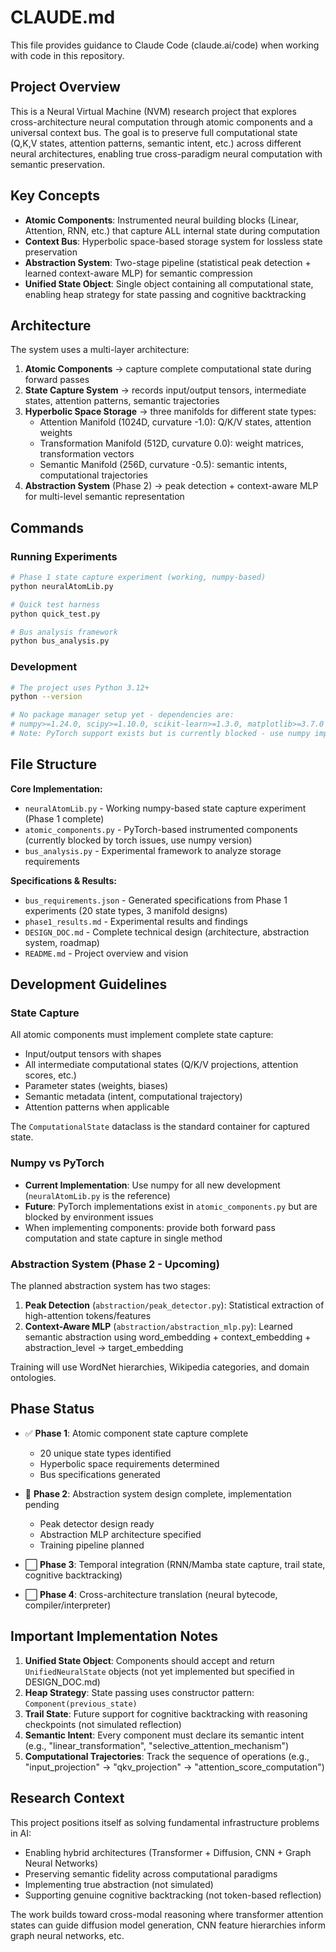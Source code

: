 # CLAUDE.md

This file provides guidance to Claude Code (claude.ai/code) when working with code in this repository.

## Project Overview

This is a Neural Virtual Machine (NVM) research project that explores cross-architecture neural computation through atomic components and a universal context bus. The goal is to preserve full computational state (Q,K,V states, attention patterns, semantic intent, etc.) across different neural architectures, enabling true cross-paradigm neural computation with semantic preservation.

## Key Concepts

- **Atomic Components**: Instrumented neural building blocks (Linear, Attention, RNN, etc.) that capture ALL internal state during computation
- **Context Bus**: Hyperbolic space-based storage system for lossless state preservation
- **Abstraction System**: Two-stage pipeline (statistical peak detection + learned context-aware MLP) for semantic compression
- **Unified State Object**: Single object containing all computational state, enabling heap strategy for state passing and cognitive backtracking

## Architecture

The system uses a multi-layer architecture:
1. **Atomic Components** → capture complete computational state during forward passes
2. **State Capture System** → records input/output tensors, intermediate states, attention patterns, semantic trajectories
3. **Hyperbolic Space Storage** → three manifolds for different state types:
   - Attention Manifold (1024D, curvature -1.0): Q/K/V states, attention weights
   - Transformation Manifold (512D, curvature 0.0): weight matrices, transformation vectors
   - Semantic Manifold (256D, curvature -0.5): semantic intents, computational trajectories
4. **Abstraction System** (Phase 2) → peak detection + context-aware MLP for multi-level semantic representation

## Commands

### Running Experiments

```bash
# Phase 1 state capture experiment (working, numpy-based)
python neuralAtomLib.py

# Quick test harness
python quick_test.py

# Bus analysis framework
python bus_analysis.py
```

### Development

```bash
# The project uses Python 3.12+
python --version

# No package manager setup yet - dependencies are:
# numpy>=1.24.0, scipy>=1.10.0, scikit-learn>=1.3.0, matplotlib>=3.7.0
# Note: PyTorch support exists but is currently blocked - use numpy implementations
```

## File Structure

**Core Implementation:**
- `neuralAtomLib.py` - Working numpy-based state capture experiment (Phase 1 complete)
- `atomic_components.py` - PyTorch-based instrumented components (currently blocked by torch issues, use numpy version)
- `bus_analysis.py` - Experimental framework to analyze storage requirements

**Specifications & Results:**
- `bus_requirements.json` - Generated specifications from Phase 1 experiments (20 state types, 3 manifold designs)
- `phase1_results.md` - Experimental results and findings
- `DESIGN_DOC.md` - Complete technical design (architecture, abstraction system, roadmap)
- `README.md` - Project overview and vision

## Development Guidelines

### State Capture

All atomic components must implement complete state capture:
- Input/output tensors with shapes
- All intermediate computational states (Q/K/V projections, attention scores, etc.)
- Parameter states (weights, biases)
- Semantic metadata (intent, computational trajectory)
- Attention patterns when applicable

The `ComputationalState` dataclass is the standard container for captured state.

### Numpy vs PyTorch

- **Current Implementation**: Use numpy for all new development (`neuralAtomLib.py` is the reference)
- **Future**: PyTorch implementations exist in `atomic_components.py` but are blocked by environment issues
- When implementing components: provide both forward pass computation and state capture in single method

### Abstraction System (Phase 2 - Upcoming)

The planned abstraction system has two stages:
1. **Peak Detection** (`abstraction/peak_detector.py`): Statistical extraction of high-attention tokens/features
2. **Context-Aware MLP** (`abstraction/abstraction_mlp.py`): Learned semantic abstraction using word_embedding + context_embedding + abstraction_level → target_embedding

Training will use WordNet hierarchies, Wikipedia categories, and domain ontologies.

## Phase Status

- ✅ **Phase 1**: Atomic component state capture complete
  - 20 unique state types identified
  - Hyperbolic space requirements determined
  - Bus specifications generated

- 🔄 **Phase 2**: Abstraction system design complete, implementation pending
  - Peak detector design ready
  - Abstraction MLP architecture specified
  - Training pipeline planned

- ⬜ **Phase 3**: Temporal integration (RNN/Mamba state capture, trail state, cognitive backtracking)
- ⬜ **Phase 4**: Cross-architecture translation (neural bytecode, compiler/interpreter)

## Important Implementation Notes

1. **Unified State Object**: Components should accept and return `UnifiedNeuralState` objects (not yet implemented but specified in DESIGN_DOC.md)
2. **Heap Strategy**: State passing uses constructor pattern: `Component(previous_state)`
3. **Trail State**: Future support for cognitive backtracking with reasoning checkpoints (not simulated reflection)
4. **Semantic Intent**: Every component must declare its semantic intent (e.g., "linear_transformation", "selective_attention_mechanism")
5. **Computational Trajectories**: Track the sequence of operations (e.g., "input_projection" → "qkv_projection" → "attention_score_computation")

## Research Context

This project positions itself as solving fundamental infrastructure problems in AI:
- Enabling hybrid architectures (Transformer + Diffusion, CNN + Graph Neural Networks)
- Preserving semantic fidelity across computational paradigms
- Implementing true abstraction (not simulated)
- Supporting genuine cognitive backtracking (not token-based reflection)

The work builds toward cross-modal reasoning where transformer attention states can guide diffusion model generation, CNN feature hierarchies inform graph neural networks, etc.
